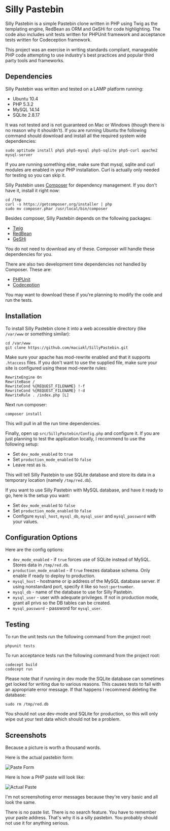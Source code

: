 Silly Pastebin
==============

Silly Pastebin is a simple Pastebin clone written in PHP using Twig as the templating engine, RedBean as ORM and GeSHi for code highlighting. The code also includes unit tests written for PHPUnit framework and acceptance tests written for Codeception framework.

This project was an exercise in writing standards compliant, manageable PHP code attempting to use industry's best practices and popular third party tools and frameworks.

Dependencies
------------

Silly Pastebin was written and tested on a LAMP platform running:

* Ubuntu 10.4
* PHP 5.3.2
* MySQL 14.14
* SQLite 2.8.17

It was not tested and is not guaranteed on Mac or Windows (though there is no reason why it shouldn't). If you are running Ubuntu the following command should download and install all the required system wide dependencies:

    sudo aptitude install php5 php5-mysql php5-sqlite php5-curl apache2 mysql-server

If you are running something else, make sure that mysql, sqlite and curl modules are enabled in your PHP installation. Curl is actually only needed for testing so you can skip it.

Silly Pastebin uses [Composer][1] for dependency management. If you don't have it, install it right now:

    cd /tmp
    curl -s https://getcomposer.org/installer | php
    sudo mv composer.phar /usr/local/bin/composer
    
Besides composer, Silly Pastebin depends on the following packages:

* [Twig][2]
* [RedBean][3]
* [GeSHi][4]

You do not need to download any of these. Composer will handle these dependencies for you.

There are also two development time dependencies not handled by Composer. These are:

* [PHPUnit][5]
* [Codeception][6]

You may want to download these if you're planning to modify the code and run the tests.

Installation
------------

To install Silly Pastebin clone it into a web accessible directory (like `/var/www` or something similar):

    cd /var/www
    git clone https://github.com/maciakl/SillyPastebin.git

Make sure your apache has mod-rewrite enabled and that it supports `.htaccess` files. If you don't want to use the supplied file, make sure your site is configured using these mod-rewrite rules:

    RewriteEngine On
    RewriteBase /  
    RewriteCond %{REQUEST_FILENAME} !-f
    RewriteCond %{REQUEST_FILENAME} !-d
    RewriteRule . /index.php [L]

Next run composer:

    composer install

This will pull in all the run time dependencies.

Finally, open up `src/SillyPastebin/Config.php` and configure it. If you are just planning to test the application locally, I recommend to use the following setup:

* Set `dev_mode_enabled` to `true`
* Set `production_mode_enabled` to `false`
* Leave rest as is.

This will tell Silly Pastebin to use SQLite database and store its data in a temporary location (namely `/tmp/red.db`).

If you want to use Silly Pastebin with MySQL database, and have it ready to go, here is the setup you want:

* Set `dev_mode_enabled` to `false`
* Set `production_mode_enabled` to `false`
* Configure `mysql_host`, `mysql_db`, `mysql_user` and `mysql_password` with your values.

Configuration Options
---------------------

Here are the config options:

* `dev_mode_enabled` - if `true` forces use of SQLite instead of MySQL. Stores data in `/tmp/red.db`.
* `production_mode_enabled` - if `true` freezes database schema. Only enable if ready to deploy to production.
* `mysql_host` - hostname or ip address of the MySQL database server. If using nonstandard port, specify it like so `host:portnumber`.
* `mysql_db` - name of the database to use for Silly Pastebin.
* `mysql_user` - user with adequate privileges. If not in production mode, grant all privs so the DB tables can be created.
* `mysql_password` - password for `mysql_user`.

Testing
-------

To run the unit tests run the following command from the project root:

    phpunit tests

To run acceptance tests run the following command from the project root:

    codecept build
    codecept run

Please note that if running in dev mode the SQLite database can sometimes get locked for writing due to various reasons. This causes tests to fail with an appropriate error message. If that happens I recommend deleting the database:

    sudo rm /tmp/red.db

You should not use dev-mode and SQLite for production, so this will only wipe out your test data which should not be a problem.

Screenshots
-----------

Because a picture is worth a thousand words.

Here is the actual pastebin form:

![Paste Form][pf]

Here is how a PHP paste will look like:

![Actual Paste][pd]

I'm not screenshoting error messages because they're very basic and all look the same.

There is no paste list. There is no search feature. You have to remember your paste address. That's why it is a silly pastebin. You probably should not use it for anything serious.


[1]: http://getcomposer.com
[2]: http://twig.sensiolabs.org/
[3]: http://www.redbeanphp.com/
[4]: http://qbnz.com/highlighter/
[5]: https://github.com/sebastianbergmann/phpunit/
[6]: http://codeception.com/

[pf]: http://i.imgur.com/KsJa8.png "Paste Form"
[pd]: http://i.imgur.com/FnJIT.png "Paste Display"
